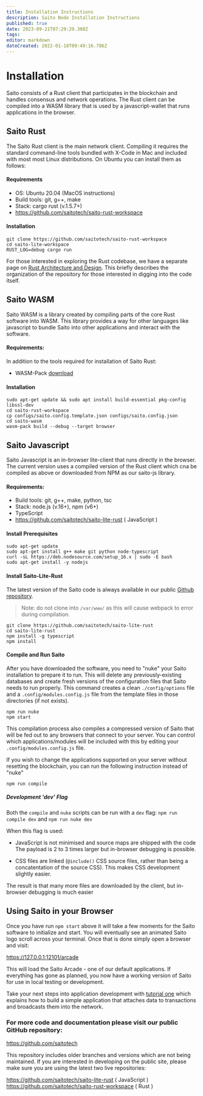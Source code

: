 ```yaml
---
title: Installation Instructions
description: Saito Node Installation Instructions
published: true
date: 2023-09-21T07:29:29.308Z
tags: 
editor: markdown
dateCreated: 2022-01-18T09:49:16.786Z
---
```


# Installation

Saito consists of a Rust client that participates in the blockchain and handles consensus and network operations. The Rust client can be compiled into a WASM library that is used by a javascript-wallet that runs applications in the browser.

## Saito Rust

The Saito Rust client is the main network client. Compiling it requires the standard command-line tools bundled with X-Code in Mac and included with most  most Linux distributions. On Ubuntu you can install them as follows:

#### Requirements

* OS: Ubuntu 20.04 (MacOS instructions)
* Build tools: git, g++, make
* Stack: cargo rust (v.1.5.7+)
* https://github.com/saitotech/saito-rust-workspace

#### Installation
```
git clone https://github.com/saitotech/saito-rust-workspace
cd saito-lite-workspace
RUST_LOG=debug cargo run
```
For those interested in exploring the Rust codebase, we have a separate page on [Rust Architecture and Design](/tech/rust-architecture). This briefly describes the organization of the repository for those interested in digging into the code itself.

## Saito WASM

Saito WASM is a library created by compiling parts of the core Rust software into WASM. This library provides a way for other languages like javascript to bundle Saito into other applications and interact with the software.

#### Requirements:

In addition to the tools required for installation of Saito Rust:

* WASM-Pack [download](https://rustwasm.github.io/wasm-pack/installer/)

#### Installation
```
sudo apt-get update && sudo apt install build-essential pkg-config libssl-dev
cd saito-rust-workspace
cp configs/saito.config.template.json configs/saito.config.json
cd saito-wasm
wasm-pack build --debug --target browser
```

## Saito Javascript

Saito Javascript is an in-browser lite-client that runs directly in the browser. The current version uses a compiled version of the Rust client which cna be compiled as above or downloaded from NPM as our saito-js library.

#### Requirements:

* Build tools: git, g++, make, python, tsc
* Stack: node.js (v.16+), npm (v6+)
* TypeScript
* https://github.com/saitotech/saito-lite-rust ( JavaScript )

#### Install Prerequisites

```
sudo apt-get update
sudo apt-get install g++ make git python node-typescript
curl -sL https://deb.nodesource.com/setup_16.x | sudo -E bash
sudo apt-get install -y nodejs
```

#### Install Saito-Lite-Rust

The latest version of the Saito code is always available in our public [Github repository](https://github.com/saitotech/saito-lite-rust).

> Note: do not clone into ```/var/www/``` as this will cause webpack to error during compilation.

```
git clone https://github.com/saitotech/saito-lite-rust
cd saito-lite-rust
npm install -g typescript 
npm install
```

#### Compile and Run Saito

After you have downloaded the software, you need to "nuke" your Saito installation to prepare it to run. This will delete any previously-existing databases and create fresh versions of the configuration files that Saito needs to run properly.  This command creates a clean ```./config/options``` file and a ```.config/modules.config.js``` file from the template files in those directories (if not exists).

```
npm run nuke
npm start
```
This compilation process also compiles a compressed version of Saito that will be fed out to any browsers that connect to your server. You can control which applications/modules will be included with this by editing your ```.config/modules.config.js``` file.

If you wish to change the applications supported on your server without resetting the blockchain, you can run the following instruction instead of "nuke"

```npm run compile```


##### Development 'dev' Flag

Both the `compile` and `nuke` scripts can be run with a `dev` flag:
```npm run compile dev``` and ```npm run nuke dev```

When this flag is used:

 * JavaScript is not minimised and source maps are shipped with the code 
   The payload is 2 to 3 times larger but in-browser debugging is possible.
   
 * CSS files are linked (```@include()``` CSS source files, rather than 
   being a concatentation of the source CSS). This makes CSS development
   slightly easier.
   
The result is that many more files are downloaded by the client, but in-browser debugging is much easier
  

## Using Saito in your Browser

Once you have run `npm start` above it will take a few moments for the Saito software to initialize and start. You will eventually see an animated Saito logo scroll across your terminal. Once that is done simply open a browser and visit:

https://127.0.0.1:12101/arcade

This will load the Saito Arcade - one of our default applications. If everything has gone as planned, you now have a working version of Saito for use in local testing or development. 

Take your next steps into application development with [tutorial one](https://wiki.saito.io/en/tech/tutorial-1-deploy-install-application) which explains how to build a simple application that attaches data to transactions and broadcasts them into the network.

### For more code and documentation please visit our public GitHub repository:

https://github.com/saitotech

This repository includes older branches and versions which are not being maintained. If you are interested in developing on the public site, please make sure you are using the latest two live repositories:

https://github.com/saitotech/saito-lite-rust
( JavaScript )
https://github.com/saitotech/saito-rust-workspace
( Rust )



